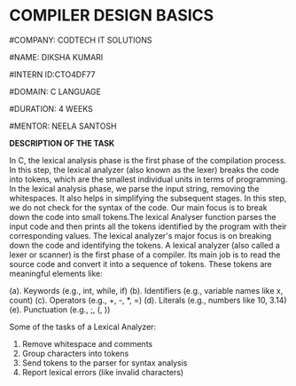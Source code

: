 # COMPILER DESIGN BASICS

#COMPANY: CODTECH IT SOLUTIONS

#NAME: DIKSHA KUMARI

#INTERN ID:CTO4DF77

#DOMAIN: C LANGUAGE

#DURATION: 4 WEEKS

#MENTOR: NEELA SANTOSH

**DESCRIPTION OF THE TASK**

In C, the lexical analysis phase is the first phase of the compilation process. In this step, the lexical analyzer (also known as the lexer) breaks the code into tokens, which are the smallest individual 
units in terms of programming. In the lexical analysis phase, we parse the input string, removing the whitespaces. It also helps in simplifying the subsequent stages. In this step, we do not check for the
syntax of the code. Our main focus is to break down the code into small tokens.The lexical Analyser function parses the input code and then prints all the tokens identified by the program with their corresponding values. The lexical analyzer's major focus is on breaking down the code and identifying the tokens.
A lexical analyzer (also called a lexer or scanner) is the first phase of a compiler. Its main job is to read the source code and convert it into a sequence of tokens. These tokens are meaningful elements like:

   (a). Keywords (e.g., int, while, if)
   (b). Identifiers (e.g., variable names like x, count)
   (c). Operators (e.g., +, -, *, =)
   (d). Literals (e.g., numbers like 10, 3.14)
   (e). Punctuation (e.g., ;, (, ))

Some of the tasks of a Lexical Analyzer:

   1. Remove whitespace and comments
   2. Group characters into tokens
   3. Send tokens to the parser for syntax analysis
   4. Report lexical errors (like invalid characters)
